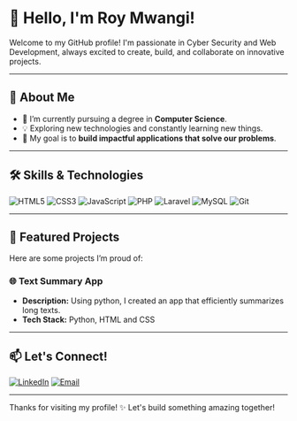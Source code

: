 # 👋 Hello, I'm Roy Mwangi!

Welcome to my GitHub profile! I'm passionate in Cyber Security and Web Development, always excited to create, build, and collaborate on innovative projects.

---

## 🚀 About Me
- 🌱 I’m currently pursuing a degree in **Computer Science**.
- 💡 Exploring new technologies and constantly learning new things.
- 🎯 My goal is to **build impactful applications that solve our problems**.

---

## 🛠️ Skills & Technologies
![HTML5](https://img.shields.io/badge/HTML5-E34F26?style=for-the-badge&logo=html5&logoColor=white)
![CSS3](https://img.shields.io/badge/CSS3-1572B6?style=for-the-badge&logo=css3&logoColor=white)
![JavaScript](https://img.shields.io/badge/JavaScript-F7DF1E?style=for-the-badge&logo=javascript&logoColor=black)
![PHP](https://img.shields.io/badge/PHP-777BB4?style=for-the-badge&logo=php&logoColor=white)
![Laravel](https://img.shields.io/badge/Laravel-FF2D20?style=for-the-badge&logo=laravel&logoColor=white)
![MySQL](https://img.shields.io/badge/MySQL-4479A1?style=for-the-badge&logo=mysql&logoColor=white)
![Git](https://img.shields.io/badge/Git-F05032?style=for-the-badge&logo=git&logoColor=white)

---

## 📁 Featured Projects
Here are some projects I’m proud of:

### 🌐 Text Summary App
   - **Description:** Using python, I created an app that efficiently summarizes long texts.
   - **Tech Stack:** Python, HTML and CSS


---

## 📫 Let's Connect!
[![LinkedIn](https://img.shields.io/badge/LinkedIn-0077B5?style=for-the-badge&logo=linkedin&logoColor=white)](www.linkedin.com/in/royimwangi)
[![Email](https://img.shields.io/badge/Email-D14836?style=for-the-badge&logo=gmail&logoColor=white)](mailto:royimwangi@gmail.com)

---



Thanks for visiting my profile! ✨ Let's build something amazing together!
